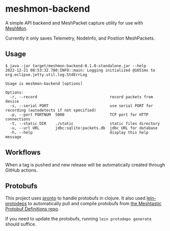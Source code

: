 # meshmon-backend

A simple API backend and MeshPacket capture utility for use with
[MeshMon](https://github.com/rxt1077/MeshMon).

Currently it only saves Telemetry, NodeInfo, and Position MeshPackets. 

## Usage

```console
$ java -jar target/meshmon-backend-0.1.0-standalone.jar --help
2022-12-21 08:53:32.780:INFO::main: Logging initialized @1651ms to org.eclipse.jetty.util.log.StdErrLog

Usage is meshmon-backend [options]

Options:
  -r, --record                                record packets from device
  -s, --serial PORT                           use serial PORT for recording (autodetects if not specified)
  -p, --port PORTNUM  5000                    TCP port for HTTP connections
  -t, --static DIR    ./static                static files directory
  -u, --url URL       jdbc:sqlite:packets.db  jdbc URL for database
  -h, --help                                  display this help message
```

## Workflows

When a tag is pushed and new release will be automatically created through GitHub actions.

## Protobufs

This project uses [pronto](https://github.com/AppsFlyer/pronto) to handle protobufs in clojure.
It also used [lein-protodeps](https://github.com/AppsFlyer/) to automatically pull and compile protobufs from [the Meshtastic Protobuf Definitions repo](https://github.com/meshtastic/protobufs).

If you need to update the protobufs, running `lein protodeps generate` should suffice.
